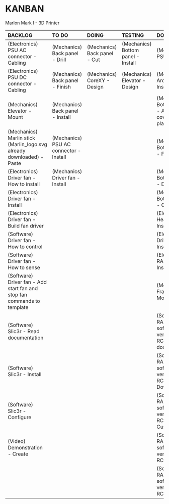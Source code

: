 # KANBAN
Marlon Mark I - 3D Printer

|**BACKLOG**                                                            |**TO DO**                             |**DOING**                   |**TESTING**                       |**DONE**                                                        |
|:----------------------------------------------------------------------|:-------------------------------------|:---------------------------|:---------------------------------|:---------------------------------------------------------------|
|(Electronics) PSU AC connector - Cabling                               |(Mechanics) Back panel - Drill        |(Mechanics) Back panel - Cut|(Mechanics) Bottom panel - Install|(Mechanics) PSU - Install                                       |
|(Electronics) PSU DC connector - Cabling                               |(Mechanics) Back panel - Finish       |(Mechanics) CoreXY - Design |(Mechanics) Elevator - Design     |(Mechanics) Arduino - Install                                   |
|(Mechanics) Elevator - Mount                                           |(Mechanics) Back panel - Install      |                            |                                  |(Mechanics) Bottom panel - Adhesive covering plastic            |
|(Mechanics) Marlin stick (Marlin_logo.svg already downloaded) - Paste  |(Mechanics) PSU AC connector - Install|                            |                                  |(Mechanics) Bottom panel - Finish                               |
|(Electronics) Driver fan - How to install                              |(Mechanics) Driver fan - Install      |                            |                                  |(Mechanics) Bottom panel - Drill                                |
|(Electronics) Driver fan - Install                                     |                                      |                            |                                  |(Mechanics) Bottom panel - Cut                                  |
|(Electronics) Driver fan - Build fan driver                            |                                      |                            |                                  |(Electronics) Heat sink - Install                               |
|(Software) Driver fan - How to control                                 |                                      |                            |                                  |(Electronics) Drivers - Install                                 |
|(Software) Driver fan - How to sense                                   |                                      |                            |                                  |(Electronics) RAMPS - Install                                   |
|(Software) Driver fan - Add start fan and stop fan commands to template|                                      |                            |                                  |(Mechanics) Frame - Mount                                       |
|(Software) Slic3r - Read documentation                                 |                                      |                            |                                  |(Software) RAMPS software version 1.1.0-RC8 - Read documentation|
|(Software) Slic3r - Install                                            |                                      |                            |                                  |(Software) RAMPS software version 1.1.0-RC8 - Download          |
|(Software) Slic3r - Configure                                          |                                      |                            |                                  |(Software) RAMPS software version 1.1.0-RC8 - Customize         |
|(Video) Demonstration - Create                                         |                                      |                            |                                  |(Software) RAMPS software version 1.1.0-RC8 - Verify            |
|                                                                       |                                      |                            |                                  |(Software) RAMPS software version 1.1.0-RC8 - Upload            |

